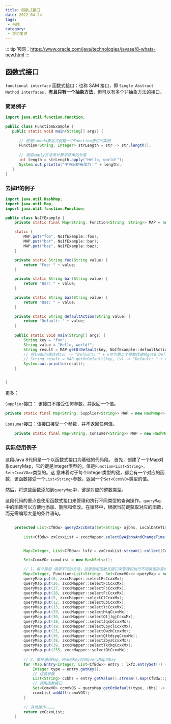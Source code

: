 ```yaml
---
title: 函数式接口
date: 2022-04-24
tags:
 - 书籍
category:
 - 学习笔记
---
```


::: tip
官网：https://www.oracle.com/java/technologies/javase/8-whats-new.html
:::

## 函数式接口
`functional interface` 函数式接口：也称 SAM 接口，即 `Single Abstract Method interfaces`，**有且只有一个抽象方法**，但可以有多个非抽象方法的接口。


### 简易例子

```java
import java.util.function.Function;

public class FunctionExample {
   public static void main(String[] args) {
      
      // 使用Lambda表达式创建一个Function接口的实例
      Function<String, Integer> strLength = str -> str.length();
      
      // 调用apply方法来计算字符串的长度
      int length = strLength.apply("Hello, world!");
      System.out.println("字符串的长度为：" + length);
   }
}
```

### 去掉if的例子
```java
import java.util.HashMap;
import java.util.Map;
import java.util.function.Function;

public class NoIfExample {
    private static final Map<String, Function<String, String>> MAP = new HashMap<>();

    static {
        MAP.put("foo", NoIfExample::foo);
        MAP.put("bar", NoIfExample::bar);
        MAP.put("baz", NoIfExample::baz);
    }

    private static String foo(String value) {
        return "Foo: " + value;
    }

    private static String bar(String value) {
        return "Bar: " + value;
    }

    private static String baz(String value) {
        return "Baz: " + value;
    }

    private static String defaultAction(String value) {
        return "Default: " + value;
    }
    
    public static void main(String[] args) {
        String key = "foo";
        String value = "Hello, world!";
        String result = MAP.getOrDefault(key, NoIfExample::defaultAction).apply(value);
        // 将lambda表达式(v) -> "Default: " + v作为第二个参数传递给getOrDefault方法，它接受一个字符串参数并返回一个带有默认值的字符串。
        // String result = MAP.getOrDefault(key, (v) -> "Default: " + v).apply(value);
        System.out.println(result);
    }


}

```

更多：   

`Supplier`接口： 该接口不接受任何参数，并返回一个值。

```java
private static final Map<String, Supplier<String>> MAP = new HashMap<>();

```

`Consumer`接口：该接口接受一个参数，并不返回任何值。

```java
    private static final Map<String, Consumer<String>> MAP = new HashMap<>();

```


###  实际使用例子

这段Java 8代码是一个以函数式接口为基础的代码段。
首先，创建了一个Map对象queryMap，它的键是Integer类型的，值是`Function<List<String>, Set<CcmxVO>>`类型的。这
意味着对于每个Integer类型的键，都会有一个对应的函数，该函数接受一个`List<String>`参数，返回一个`Set<CcmxVO>`类型的值。

然后，将这些函数添加到`queryMap`中，键是对应的整数类型。

这段代码的重点是使用函数式接口来管理和执行不同类型的查询操作。`queryMap`中的函数可以方便地添加、删除和修改。在循环中，根据当前键获取对应的函数，而无需编写大量的条件语句。

```java

    protected List<CfBdw> queryZxccData(Set<String> ajbhs, LocalDateTime start, LocalDateTime end) {
    
        List<CfBdw> zxCcxxList = zxccMapper.selectByAjbhsAndChangeTime(ajbhs, start, end);


        Map<Integer, List<CfBdw>> lxfz = zxCcxxList.stream().collect(Collectors.groupingBy(CfBdw::getBdwLx));

        Set<CcmxVO> ccmxList = new HashSet<>();

        // 1、每个类型 调用不同的方法，这里使用函数式接口来管理和执行不同类型的查询操作
        Map<Integer, Function<List<String>, Set<CcmxVO>>> queryMap = new HashMap<>();
        queryMap.put(6, zxccMapper::selectFcCcxxMx);
        queryMap.put(26, zxccMapper::selectFcCcxxMx);
        queryMap.put(27, zxccMapper::selectFcCcxxMx);
        queryMap.put(28, zxccMapper::selectFcCcxxMx);
        queryMap.put(5, zxccMapper::selectClCcxxMx);
        queryMap.put(12, zxccMapper::selectCbCcxxMx);
        queryMap.put(13, zxccMapper::selectYcCcxxMx);
        queryMap.put(29, zxccMapper::selectHkqCcxxMx);
        queryMap.put(30, zxccMapper::selectQtjtgjCcxxMx);
        queryMap.put(18, zxccMapper::selectJqsbCcxxMx);
        queryMap.put(19, zxccMapper::selectCpyclCcxxMx);
        queryMap.put(21, zxccMapper::selectGwzhCcxxMx);
        queryMap.put(36, zxccMapper::selectQttdsyqCcxxMx);
        queryMap.put(38, zxccMapper::selectZbysCcxxMx);
        queryMap.put(39, zxccMapper::selectTkckqCcxxMx);
        queryMap.put(255, zxccMapper::selectQtCcxxMx);
        
        // 2、循环遍历Map，Map的key对应queryMap的key
        for (Map.Entry<Integer, List<CfBdw>> entry : lxfz.entrySet()) {
            Integer type = entry.getKey();
            // 组装参数
            List<String> ccbhs = entry.getValue().stream().map(CfBdw::getBh).collect(Collectors.toList());
            // 调用函数接口
            Set<CcmxVO> ccmxVOS = queryMap.getOrDefault(type, (bhs) -> new HashSet<>()).apply(ccbhs);
            ccmxList.addAll(ccmxVOS);
        }
        
        // 其他操作。。。。。
        return zxCcxxList;
    }

```



